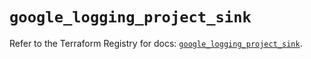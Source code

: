 # `google_logging_project_sink`

Refer to the Terraform Registry for docs: [`google_logging_project_sink`](https://registry.terraform.io/providers/hashicorp/google-beta/6.6.0/docs/resources/google_logging_project_sink).

